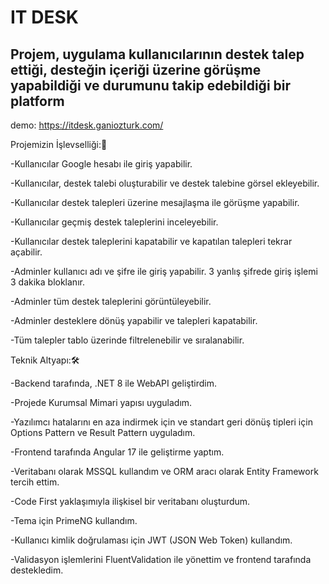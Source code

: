 # IT DESK
## Projem, uygulama kullanıcılarının destek talep ettiği, desteğin içeriği üzerine görüşme yapabildiği ve durumunu takip edebildiği bir platform

demo: https://itdesk.ganiozturk.com/

Projemizin İşlevselliği:🌟

-Kullanıcılar Google hesabı ile giriş yapabilir.

-Kullanıcılar, destek talebi oluşturabilir ve destek talebine görsel ekleyebilir.

-Kullanıcılar destek talepleri üzerine mesajlaşma ile görüşme yapabilir.

-Kullanıcılar geçmiş destek taleplerini inceleyebilir.

-Kullanıcılar destek taleplerini kapatabilir ve kapatılan talepleri tekrar açabilir.

-Adminler kullanıcı adı ve şifre ile giriş yapabilir. 3 yanlış şifrede giriş işlemi 3 dakika bloklanır.

-Adminler tüm destek taleplerini görüntüleyebilir.

-Adminler desteklere dönüş yapabilir ve talepleri kapatabilir.

-Tüm talepler tablo üzerinde filtrelenebilir ve sıralanabilir.



Teknik Altyapı:🛠️

-Backend tarafında, .NET 8 ile WebAPI geliştirdim.

-Projede Kurumsal Mimari yapısı uyguladım.

-Yazılımcı hatalarını en aza indirmek için ve standart geri dönüş tipleri için Options Pattern ve Result Pattern uyguladım.

-Frontend tarafında Angular 17 ile geliştirme yaptım.

-Veritabanı olarak MSSQL kullandım ve ORM aracı olarak Entity Framework tercih ettim.

-Code First yaklaşımıyla ilişkisel bir veritabanı oluşturdum.

-Tema için PrimeNG kullandım.

-Kullanıcı kimlik doğrulaması için JWT (JSON Web Token) kullandım.

-Validasyon işlemlerini FluentValidation ile yönettim ve frontend tarafında destekledim.
